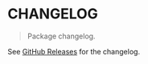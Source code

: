 # CHANGELOG

> Package changelog.

See [GitHub Releases](https://github.com/stdlib-js/assert-is-complex64matrix-like/releases) for the changelog.